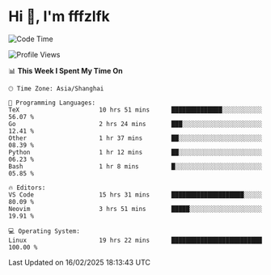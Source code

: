 # Hi 👋, I'm fffzlfk

<!--START_SECTION:waka-->
![Code Time](http://img.shields.io/badge/Code%20Time-1%2C236%20hrs%2018%20mins-blue)

![Profile Views](http://img.shields.io/badge/Profile%20Views-0-blue)

📊 **This Week I Spent My Time On** 

```text
🕑︎ Time Zone: Asia/Shanghai

💬 Programming Languages: 
TeX                      10 hrs 51 mins      ██████████████░░░░░░░░░░░   56.07 % 
Go                       2 hrs 24 mins       ███░░░░░░░░░░░░░░░░░░░░░░   12.41 % 
Other                    1 hr 37 mins        ██░░░░░░░░░░░░░░░░░░░░░░░   08.39 % 
Python                   1 hr 12 mins        ██░░░░░░░░░░░░░░░░░░░░░░░   06.23 % 
Bash                     1 hr 8 mins         █░░░░░░░░░░░░░░░░░░░░░░░░   05.85 % 

🔥 Editors: 
VS Code                  15 hrs 31 mins      ████████████████████░░░░░   80.09 % 
Neovim                   3 hrs 51 mins       █████░░░░░░░░░░░░░░░░░░░░   19.91 % 

💻 Operating System: 
Linux                    19 hrs 22 mins      █████████████████████████   100.00 % 
```


 Last Updated on 16/02/2025 18:13:43 UTC
<!--END_SECTION:waka-->
